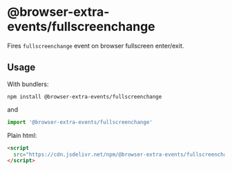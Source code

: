 # @browser-extra-events/fullscreenchange

Fires `fullscreenchange` event on browser fullscreen enter/exit.

## Usage

With bundlers:

```
npm install @browser-extra-events/fullscreenchange
```

and

```js
import '@browser-extra-events/fullscreenchange'
```

Plain html:

```html
<script
  src="https://cdn.jsdelivr.net/npm/@browser-extra-events/fullscreenchange/dist/fullscreenchange.min.js">
</script>
```

[`window`]: https://developer.mozilla.org/en-US/docs/Web/API/Window
[`event`]: https://developer.mozilla.org/en-US/docs/Web/API/Event
[`window.screenX`]: https://developer.mozilla.org/en-US/docs/Web/API/Window/screenX
[`window.screenY`]: https://developer.mozilla.org/en-US/docs/Web/API/Window/screenY